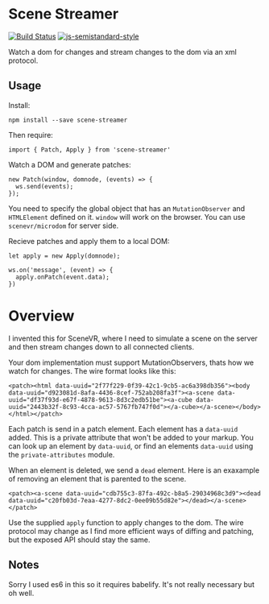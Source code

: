 # Scene Streamer

[![Build Status](https://travis-ci.org/scenevr/streamer.svg?branch=master&)](https://travis-ci.org/scenevr/streamer)
[![js-semistandard-style](https://img.shields.io/badge/code%20style-semistandard-brightgreen.svg?style=flat-square)](https://github.com/Flet/semistandard)


Watch a dom for changes and stream changes to the dom via an xml protocol.

## Usage

Install:

    npm install --save scene-streamer

Then require:

    import { Patch, Apply } from 'scene-streamer'

Watch a DOM and generate patches:

    new Patch(window, domnode, (events) => {
      ws.send(events);
    });

You need to specify the global object that has an `MutationObserver` and `HTMLElement`
defined on it. `window` will work on the browser. You can use `scenevr/microdom` for
server side.

Recieve patches and apply them to a local DOM:

    let apply = new Apply(domnode);

    ws.on('message', (event) => {
      apply.onPatch(event.data);
    })

# Overview

I invented this for SceneVR, where I need to simulate a scene on the server
and then stream changes down to all connected clients.

Your dom implementation must support MutationObservers, thats how we watch for
changes. The wire format looks like this:

    <patch><html data-uuid="2f77f229-0f39-42c1-9cb5-ac6a398db356"><body data-uuid="d923081d-8afa-4436-8cef-752ab208fa3f"><a-scene data-uuid="df37f93d-e67f-4878-9613-8d3c2edb51be"><a-cube data-uuid="2443b32f-8c93-4cca-ac57-5767fb747f0d"></a-cube></a-scene></body></html></patch>

Each patch is send in a patch element. Each element has a `data-uuid` added. This
is a private attribute that won't be added to your markup. You can look up an
element by `data-uuid`, or find an elements `data-uuid` using the `private-attributes`
module.

When an element is deleted, we send a `dead` element. Here is an exaxample of removing
an element that is parented to the scene.

    <patch><a-scene data-uuid="cdb755c3-87fa-492c-b8a5-29034968c3d9"><dead data-uuid="c20fb03d-7eaa-4277-8dc2-0ee09b55d82e"></dead></a-scene></patch>

Use the supplied `apply` function to apply changes to the dom. The wire protocol
may change as I find more efficient ways of diffing and patching, but the exposed
API should stay the same.

## Notes

Sorry I used es6 in this so it requires babelify. It's not really necessary but oh well.